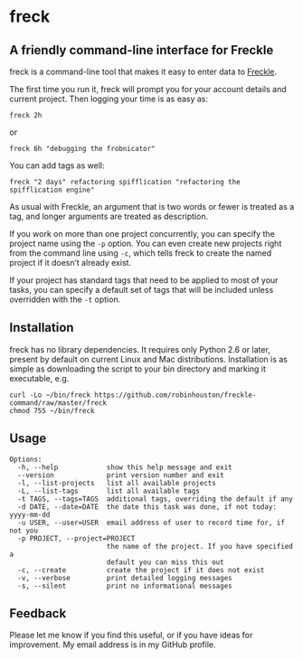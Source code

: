 # freck
## A friendly command-line interface for Freckle

freck is a command-line tool that makes it easy to enter data to [Freckle](http://letsfreckle.com).

The first time you run it, freck will prompt you for your account details and current project.
Then logging your time is as easy as:

    freck 2h

or

    freck 6h "debugging the frobnicator"

You can add tags as well:

    freck "2 days" refactoring spifflication "refactoring the spifflication engine"

As usual with Freckle, an argument that is two words or fewer is treated
as a tag, and longer arguments are treated as description.

If you work on more than one project concurrently, you can specify the
project name using the `-p` option. You can even create new projects
right from the command line using `-c`, which tells freck to create
the named project if it doesn’t already exist.

If your project has standard tags that need to be applied to most of your tasks,
you can specify a default set of tags that will be included unless overridden
with the `-t` option.

## Installation

freck has no library dependencies. It requires only Python 2.6 or later,
present by default on current Linux and Mac distributions. Installation is
as simple as downloading the script to your bin directory and marking it
executable, e.g.

    curl -Lo ~/bin/freck https://github.com/robinhouston/freckle-command/raw/master/freck
    chmod 755 ~/bin/freck

## Usage

    Options:
      -h, --help            show this help message and exit
      --version             print version number and exit
      -l, --list-projects   list all available projects
      -L, --list-tags       list all available tags
      -t TAGS, --tags=TAGS  additional tags, overriding the default if any
      -d DATE, --date=DATE  the date this task was done, if not today: yyyy-mm-dd
      -u USER, --user=USER  email address of user to record time for, if not you
      -p PROJECT, --project=PROJECT
                            the name of the project. If you have specified a
                            default you can miss this out
      -c, --create          create the project if it does not exist
      -v, --verbose         print detailed logging messages
      -s, --silent          print no informational messages

## Feedback

Please let me know if you find this useful, or if you have ideas for improvement.
My email address is in my GitHub profile.
